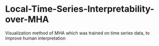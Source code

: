 # Local-Time-Series-Interpretability-over-MHA
Visualization method of MHA which was trained on time series data, to improve human interpretation
